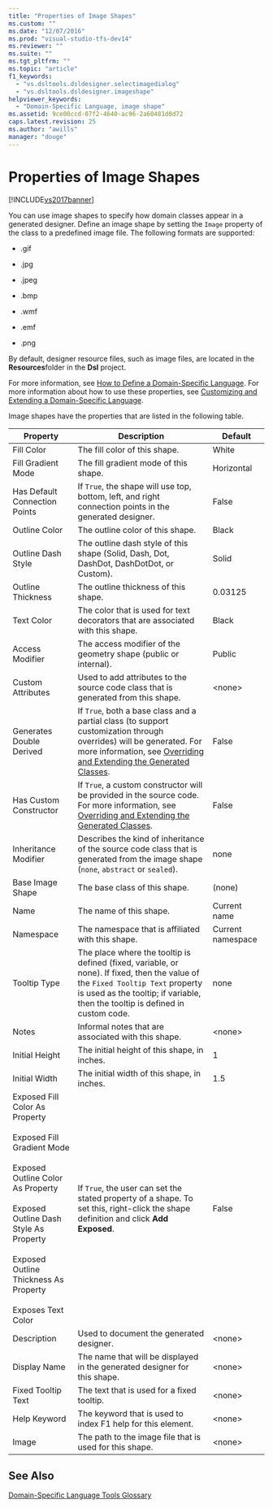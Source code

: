 ```yaml
---
title: "Properties of Image Shapes"
ms.custom: ""
ms.date: "12/07/2016"
ms.prod: "visual-studio-tfs-dev14"
ms.reviewer: ""
ms.suite: ""
ms.tgt_pltfrm: ""
ms.topic: "article"
f1_keywords: 
  - "vs.dsltools.dsldesigner.selectimagedialog"
  - "vs.dsltools.dsldesigner.imageshape"
helpviewer_keywords: 
  - "Domain-Specific Language, image shape"
ms.assetid: 9ce00ccd-07f2-4640-ac96-2a60481d0d72
caps.latest.revision: 25
ms.author: "awills"
manager: "douge"
---
```

# Properties of Image Shapes
[!INCLUDE[vs2017banner](../code-quality/includes/vs2017banner.md)]

You can use image shapes to specify how domain classes appear in a generated designer. Define an image shape by setting the `Image` property of the class to a predefined image file. The following formats are supported:  
  
-   .gif  
  
-   .jpg  
  
-   .jpeg  
  
-   .bmp  
  
-   .wmf  
  
-   .emf  
  
-   .png  
  
 By default, designer resource files, such as image files, are located in the **Resources**folder in the **Dsl** project.  
  
 For more information, see [How to Define a Domain-Specific Language](../modeling/how-to-define-a-domain-specific-language.md). For more information about how to use these properties, see [Customizing and Extending a Domain-Specific Language](../modeling/customizing-and-extending-a-domain-specific-language.md).  
  
 Image shapes have the properties that are listed in the following table.  
  
|Property|Description|Default|  
|--------------|-----------------|-------------|  
|Fill Color|The fill color of this shape.|White|  
|Fill Gradient Mode|The fill gradient mode of this shape.|Horizontal|  
|Has Default Connection Points|If `True`, the shape will use top, bottom, left, and right connection points in the generated designer.|False|  
|Outline Color|The outline color of this shape.|Black|  
|Outline Dash Style|The outline dash style of this shape (Solid, Dash, Dot, DashDot, DashDotDot, or Custom).|Solid|  
|Outline Thickness|The outline thickness of this shape.|0.03125|  
|Text Color|The color that is used for text decorators that are associated with this shape.|Black|  
|Access Modifier|The access modifier of the geometry shape (public or internal).|Public|  
|Custom Attributes|Used to add attributes to the source code class that is generated from this shape.|\<none>|  
|Generates Double Derived|If `True`, both a base class and a partial class (to support customization through overrides) will be generated. For more information, see [Overriding and Extending the Generated Classes](../modeling/overriding-and-extending-the-generated-classes.md).|False|  
|Has Custom Constructor|If `True`, a custom constructor will be provided in the source code. For more information, see [Overriding and Extending the Generated Classes](../modeling/overriding-and-extending-the-generated-classes.md).|False|  
|Inheritance Modifier|Describes the kind of inheritance of the source code class that is generated from the image shape (`none`, `abstract` or `sealed`).|none|  
|Base Image Shape|The base class of this shape.|(none)|  
|Name|The name of this shape.|Current name|  
|Namespace|The namespace that is affiliated with this shape.|Current namespace|  
|Tooltip Type|The place where the tooltip is defined (fixed, variable, or none). If fixed, then the value of the `Fixed Tooltip Text` property is used as the tooltip; if variable, then the tooltip is defined in custom code.|none|  
|Notes|Informal notes that are associated with this shape.|\<none>|  
|Initial Height|The initial height of this shape, in inches.|1|  
|Initial Width|The initial width of this shape, in inches.|1.5|  
|Exposed Fill Color As Property<br /><br /> Exposed Fill Gradient Mode<br /><br /> Exposed Outline Color As Property<br /><br /> Exposed Outline Dash Style As Property<br /><br /> Exposed Outline Thickness As Property<br /><br /> Exposes Text Color|If `True`, the user can set the stated property of a shape. To set this, right-click the shape definition and click **Add Exposed**.|False|  
|Description|Used to document the generated designer.|\<none>|  
|Display Name|The name that will be displayed in the generated designer for this shape.|\<none>|  
|Fixed Tooltip Text|The text that is used for a fixed tooltip.|\<none>|  
|Help Keyword|The keyword that is used to index F1 help for this element.|\<none>|  
|Image|The path to the image file that is used for this shape.|\<none>|  
  
## See Also  
 [Domain-Specific Language Tools Glossary](http://msdn.microsoft.com/en-us/ca5e84cb-a315-465c-be24-76aa3df276aa)